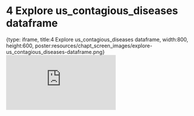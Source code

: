 # 4 Explore us_contagious_diseases dataframe
 
{type: iframe, title:4 Explore us_contagious_diseases dataframe, width:800, height:600, poster:resources/chapt_screen_images/explore-us_contagious_diseases-dataframe.png}
![](https://jhudatascience.org/GDSCN_Book_swirl/explore-us_contagious_diseases-dataframe.html)
 

 
